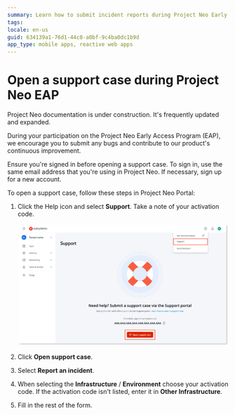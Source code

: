 ```yaml
---
summary: Learn how to submit incident reports during Project Neo Early Access Program.
tags:
locale: en-us
guid: 634139a1-76d1-44c8-a0bf-9c4ba0dc1b9d
app_type: mobile apps, reactive web apps
---
```


# Open a support case during Project Neo EAP

<div class="info" markdown="1">

Project Neo documentation is under construction. It's frequently updated and expanded.

</div>

During your participation on the Project Neo Early Access Program (EAP), we encourage you to submit any bugs and contribute to our product's continuous improvement.

<div class="info" markdown="1">

Ensure you're signed in before opening a support case. To sign in, use the same email address that you're using in Project Neo. If necessary, sign up for a new account.

</div>

To open a support case, follow these steps in Project Neo Portal:

1. Click the Help icon and select **Support**. Take a note of your activation code.

    ![Open a support case in Project Neo Portal](images/neo-support-pl.png "Open a support case in Project Neo Portal")

1. Click **Open support case**.

1. Select **Report an incident**.

1. When selecting the **Infrastructure** / **Environment** choose your activation code. If the activation code isn't listed, enter it in **Other Infrastructure**.

1. Fill in the rest of the form.
